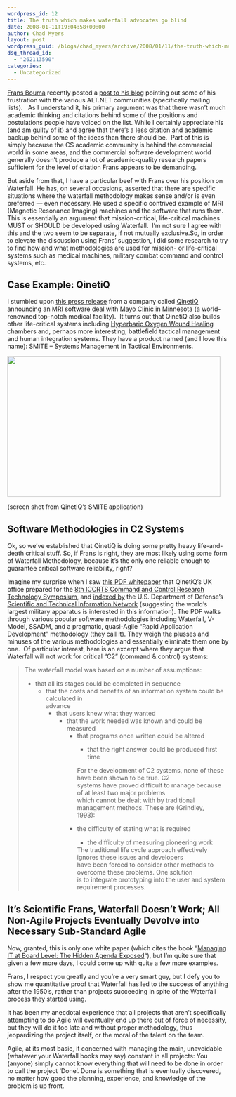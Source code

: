 ```yaml
---
wordpress_id: 12
title: The truth which makes waterfall advocates go blind
date: 2008-01-11T19:04:58+00:00
author: Chad Myers
layout: post
wordpress_guid: /blogs/chad_myers/archive/2008/01/11/the-truth-which-makes-waterfall-advocates-go-blind.aspx
dsq_thread_id:
  - "262113590"
categories:
  - Uncategorized
---
```

[Frans Bouma](http://weblogs.asp.net/fbouma) recently posted a [post to his blog](http://weblogs.asp.net/fbouma/archive/2008/01/11/the-waterfall-which-makes-agile-pundits-go-blind.aspx?CommentPosted=true#commentmessage) pointing out some of his frustration with the various ALT.NET communities (specifically mailing lists).&nbsp;&nbsp; As I understand it, his primary argument was that there wasn&#8217;t much academic thinking and citations behind some of the positions and postulations people have voiced on the list. While I certainly appreciate his (and am guilty of it) and agree that there&#8217;s a less citation and academic backup behind some of the ideas than there should be.&nbsp; Part of this is simply because the CS academic community is behind the commercial world in some areas, and the commercial software development world generally doesn&#8217;t produce a lot of academic-quality research papers sufficient for the level of citation Frans appears to be demanding.

But aside from that, I have a particular beef with Frans over his position on Waterfall. He has, on several occasions, asserted that there are specific situations where the waterfall methodology makes sense and/or is even preferred &#8212; even necessary. He used a specific contrived example of MRI (Magnetic Resonance Imaging) machines and the software that runs them.&nbsp; This is essentially an argument that mission-critical, life-critical machines MUST or SHOULD be developed using Waterfall.&nbsp; I&#8217;m not sure I agree with this and the two seem to be separate, if not mutually exclusive.So, in order to elevate the discussion using Frans&#8217; suggestion, I did some research to try to find how and what methodologies are used for mission- or life-critical systems such as medical machines, military combat command and control systems, etc.

## Case Example: QinetiQ

I stumbled upon [this press release](http://www.qinetiq.com/home/case_studies/health/qinetiq_mayo_mrisoftware_deal.html) from a company called [QinetiQ](http://www.qinetiq.com) announcing an MRI software deal with [Mayo Clinic](http://www.mayoclinic.org/) in Minnesota (a world-renowned top-notch medical facility).&nbsp; It turns out that QinetiQ also builds other life-critical systems including [Hyperbaric Oxygen Wound Healing](http://www.qinetiq.com/home/case_studies/health/hyperbaric_oxygen_and_wound_healing.html) chambers and, perhaps more interesting, battlefield tactical management and human integration systems. They have a product named (and I love this name): SMITE &#8211; Systems Management In Tactical Environments.

 <img height="321" src="http://www.qinetiq.com/home/case_studies/health/smite.MediaPar.0003.Image.gif" width="485" />

(screen shot from QinetiQ&#8217;s SMITE application)

## Software Methodologies in C2 Systems

Ok, so we&#8217;ve established that QinetiQ is doing some pretty heavy life-and-death critical stuff. So, if Frans is right, they are most likely using some form of Waterfall Methodology, because it&#8217;s the only one reliable enough to guarantee critical software reliability, right?

Imagine my surprise when I saw [this PDF whitepaper](http://handle.dtic.mil/100.2/ADA466925) that QinetiQ&#8217;s UK office prepared for the [8th ICCRTS Command and Control Research Technology Symposium](http://www.dodccrp.org/events/8th_ICCRTS/Pres/track_4.htm), and [indexed by](http://stinet.dtic.mil/oai/oai?&verb=getRecord&metadataPrefix=html&identifier=ADA466925) the U.S. Department of Defense&#8217;s [Scientific and Technical Information Network](http://stinet.dtic.mil/) (suggesting the world&#8217;s largest military apparatus is interested in this information). The PDF walks through various popular software methodologies including Waterfall, V-Model, SSADM, and a pragmatic, quasi-Agile &#8220;Rapid Application Development&#8221; methodology (they call it). They weigh the plusses and minuses of the various methodologies and essentially eliminate them one by one.&nbsp; Of particular interest, here is an excerpt where they argue that Waterfall will not work for critical &#8220;C2&#8221; (command & control) systems:

> The waterfall model was based on a number of assumptions:&nbsp;&nbsp; 
> 
>   * that all its stages could be completed in sequence 
>       * that the costs and benefits of an information system could be calculated in   
>         advance 
>           * that users knew what they wanted 
>               * that the work needed was known and could be measured 
>                   * that programs once written could be altered 
>                       * that the right answer could be produced first time </ul> 
>                     For the development of C2 systems, none of these have been shown to be true. C2   
>                     systems have proved difficult to manage because of at least two major problems   
>                     which cannot be dealt with by traditional management methods. These are (Grindley,   
>                     1993): 
>                     
>                       * the difficulty of stating what is required 
>                           * the difficulty of measuring pioneering work </ul> 
>                         The traditional life cycle approach effectively ignores these issues and developers   
>                         have been forced to consider other methods to overcome these problems. One solution   
>                         is to integrate prototyping into the user and system requirement processes.</blockquote> 
>                         
>                         ## It&#8217;s Scientific Frans, Waterfall Doesn&#8217;t Work; All Non-Agile Projects Eventually Devolve into Necessary Sub-Standard Agile
>                         
>                         Now, granted, this is only one white paper (which cites the book &#8220;[Managing IT at Board Level: The Hidden Agenda Exposed](http://www.amazon.com/Managing-Board-Level-Financial-Publishing/dp/0273613057)&#8220;), but I&#8217;m quite sure that given a few more days, I could come up with quite a few more examples.
>                         
>                         Frans, I respect you greatly and you&#8217;re a very smart guy, but I defy you to show me quantitative proof that Waterfall has led to the success of anything after the 1950&#8217;s, rather than projects succeeding in spite of the Waterfall process they started using.
>                         
>                         It has been my anecdotal experience that all projects that aren&#8217;t specifically attempting to do Agile will eventually end up there out of force of necessity, but they will do it too late and without proper methodology, thus jeopardizing the project itself, or the moral of the talent on the team.
>                         
>                         Agile, at its most basic, it concerned with managing the main, unavoidable (whatever your Waterfall books may say) constant in all projects: You (anyone) simply cannot know everything that will need to be done in order to call the project &#8216;Done&#8217;. Done is something that is eventually discovered, no matter how good the planning, experience, and knowledge of the problem is up front.